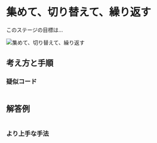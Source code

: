 # 集めて、切り替えて、繰り返す

このステージの目標は...

![集めて、切り替えて、繰り返す]()




## 考え方と手順

### 疑似コード

```
```

## 解答例

```swift
```

### より上手な手法

```swift
```